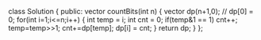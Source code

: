 class Solution {
public:
vector<int> countBits(int n) {
vector<int> dp(n+1,0);
// dp[0] = 0;
for(int i=1;i<=n;i++)
{
int temp = i;
int cnt = 0;
if(temp&1 == 1)
cnt++;
temp=temp>>1;
cnt+=dp[temp];
dp[i] = cnt;
}
return dp;
}
};